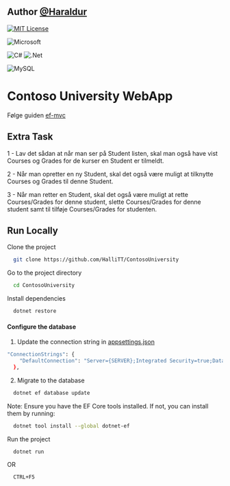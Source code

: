 
## Author [@Haraldur](https://github.com/HalliTT) 

[![MIT License](https://img.shields.io/badge/License-MIT-green.svg)](https://choosealicense.com/licenses/mit/)

![Microsoft](https://img.shields.io/badge/Microsoft-0078D4?style=for-the-badge&logo=microsoft&logoColor=white)

![C#](https://img.shields.io/badge/c%23-%23239120.svg?style=for-the-badge&logo=csharp&logoColor=white)
![.Net](https://img.shields.io/badge/.NET-5C2D91?style=for-the-badge&logo=.net&logoColor=white)

![MySQL](https://img.shields.io/badge/mysql-4479A1.svg?style=for-the-badge&logo=mysql&logoColor=white)


# Contoso University WebApp
Følge guiden [ef-mvc](https://learn.microsoft.com/en-us/aspnet/core/data/ef-mvc/intro?view=aspnetcore-8.0)

## Extra Task
1 - Lav  det sådan at når man ser på Student listen, skal man også have vist Courses og Grades for de kurser en Student er tilmeldt.

2 - Når man opretter en ny Student, skal det også være muligt at tilknytte Courses og Grades til denne Student.   

3 - Når man retter en Student, skal det også være muligt at rette Courses/Grades for denne student, slette Courses/Grades for denne student samt til tilføje Courses/Grades for studenten.


## Run Locally

Clone the project

```bash
  git clone https://github.com/HalliTT/ContosoUniversity
```

Go to the project directory

```bash
  cd ContosoUniversity
```

Install dependencies

```bash
  dotnet restore
```

#### Configure the database

1. Update the connection string in [appsettings.json](https://github.com/HalliTT/ContosoUniversity/blob/main/ContosoUniversity/appsettings.json)

```bash
"ConnectionStrings": {
    "DefaultConnection": "Server={SERVER};Integrated Security=true;Database={DATABASE};TrustServerCertificate=True;Trusted_Connection=True;MultipleActiveResultSets=true"
  },
```
2. Migrate to the database

```bash
  dotnet ef database update
```

Note: Ensure you have the EF Core tools installed. If not, you can install them by running:

```bash
  dotnet tool install --global dotnet-ef

```

Run the project

```bash
  dotnet run
```

OR

```bash
  CTRL+F5
```
